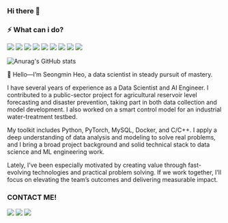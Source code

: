 ### Hi there 👋

### ⚡ What can i do?
<img src="https://img.shields.io/badge/python-3776AB?style=flat-square&logo=python&logoColor=white"/> <img src="https://img.shields.io/badge/pytorch-EE4C2C?style=flat-square&logo=pytorch&logoColor=white"/> <img src="https://img.shields.io/badge/mysql-4479A1?style=flat-square&logo=mysql&logoColor=white"/> <img src="https://img.shields.io/badge/cplusplus-00599C?style=flat-square&logo=cplusplus&logoColor=white"/> <img src="https://img.shields.io/badge/linux-FCC624?style=flat-square&logo=linux&logoColor=white"/>  <img src="https://img.shields.io/badge/docker-2496ED?style=flat-square&logo=docker&logoColor=white"/> <img src="https://img.shields.io/badge/amazons3-569A31?style=flat-square&logo=amazons3&logoColor=white"/> <img src="https://img.shields.io/badge/amazonec2-FF9900?style=flat-square&logo=amazonec2&logoColor=white"/> <img src="https://img.shields.io/badge/git-F05032?style=flat-square&logo=git&logoColor=white"/>

![Anurag's GitHub stats](https://github-readme-stats.vercel.app/api?username=HRDI0&show_icons=true&theme=radical)


👋 Hello—I’m Seongmin Heo, a data scientist in steady pursuit of mastery.

I have several years of experience as a Data Scientist and AI Engineer. I contributed to a public-sector project for agricultural reservoir level forecasting and disaster prevention, taking part in both data collection and model development. I also worked on a smart control model for an industrial water-treatment testbed.

My toolkit includes Python, PyTorch, MySQL, Docker, and C/C++. I apply a deep understanding of data analysis and modeling to solve real problems, and I bring a broad project background and solid technical stack to data science and ML engineering work.

Lately, I’ve been especially motivated by creating value through fast-evolving technologies and practical problem solving. If we work together, I’ll focus on elevating the team’s outcomes and delivering measurable impact.


### CONTACT ME!
<a href="sungminh.sw@gmail.com" target="_blank"><img src="https://img.shields.io/badge/gmail-EA4335?style=flat-square&logo=gmail&logoColor=white"/></a> <a href="(https://www.notion.so/hsungmin/26e7ed486dd580cd981ffd401c363744" target="_blank"><img src="https://img.shields.io/badge/notion-000000?style=flat-square&logo=notion&logoColor=white"/></a> <a href="www.linkedin.com/in/seongmin-heo-282949324" target="_blank"><img src="http://img.shields.io/badge/-LinkedIn-0072b1?style=flat&logo=linkedin"/></a> 

<!--
**HRDI0/HRDI0** is a ✨ _special_ ✨ repository because its `README.md` (this file) appears on your GitHub profile.
Here are some ideas to get you started:

- 🔭 I’m currently working on ...
- 🌱 I’m currently learning ...
- 👯 I’m looking to collaborate on ...
- 🤔 I’m looking for help with ...
- 💬 Ask me about ...
- 📫 How to reach me: ...
- 😄 Pronouns: ...
- ⚡ Fun fact: ...
-->
